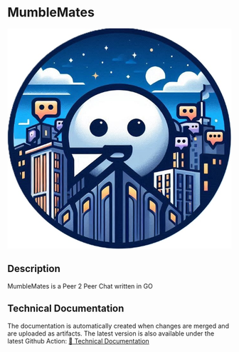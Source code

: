 # MumbleMates
![My Image](assets/MumbleMatesLogo.png)
## Description
MumbleMates is a Peer 2 Peer Chat written in GO


## Technical Documentation

The documentation is automatically created when changes are merged and are uploaded as artifacts.
The latest version is also available under the latest Github Action: [📄 Technical Documentation](https://github.com/TIATIP-24-A-a/MumbleMates/actions/workflows/technical-docs.yml?query=branch%3Amain+is%3Asuccess)